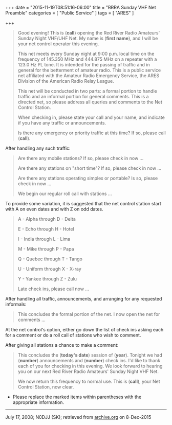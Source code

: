 +++
date = "2015-11-19T08:51:16-06:00"
title = "RRRA Sunday VHF Net Preamble"
categories = [ "Public Service" ]
tags = [ "ARES" ]

+++

> Good evening!  This is (**call**) opening the Red River Radio Amateurs'
> Sunday Night VHF/UHF Net.  My name is (**first name**), and I will be your
> net control operator this evening.
> 
> This net meets every Sunday night at 9:00 p.m. local time on the
> frequency of 145.350 MHz and 444.875 MHz on a repeater with a 123.0 Hz
> PL tone.  It is intended for the passing of traffic and in general for
> the betterment of amateur radio.  This is a public service net
> affiliated with the Amateur Radio Emergency Service, the ARES Division
> of the American Radio Relay League.
> 
> This net will be conducted in two parts: a formal portion to handle
> traffic and an informal portion for general comments.  This is a
> directed net, so please address all queries and comments to the Net
> Control Station.
> 
> When checking in, please state your call and your name, and indicate
> if you have any traffic or announcements.
> 
> Is there any emergency or priority traffic at this time?  If so,
> please call (**call**).

After handling any such traffic:

> Are there any mobile stations?  If so, please check in now ...
> 
> Are there any stations on "short time"?  If so, please check in now
> ...
> 
> Are there any stations operating simplex or portable?  Is so, please
> check in now ...
> 
> We begin our regular roll call with stations ...

To provide some variation, it is suggested that the net control
station start with A on even dates and with Z on odd dates.

> A - Alpha through D - Delta
> 
> E -  Echo through H - Hotel
> 
> I - India through L - Lima
> 
> M - Mike through P - Papa
> 
> Q - Quebec through T - Tango
> 
> U - Uniform through X - X-ray
>
> Y - Yankee through Z - Zulu
> 
> Late check ins, please call now ...

After handling all traffic, announcements, and arranging for any
requested informals:

> This concludes the formal portion of the net.  I now open the net for
> comments ...

At the net control's option, either go down the list of check ins asking each
for a comment or do a roll call of stations who wish to comment.

After giving all stations a chance to make a comment:

> This concludes the (**today's date**) session of (**year**).  Tonight we
> had (**number**) announcements and (**number**) check ins.  I'd like to thank
> each of you for checking in this evening.  We look forward to hearing
> you on our next Red River Radio Amateurs' Sunday Night VHF Net.
> 
> We now return this frequency to normal use.  This is (**call**), your
> Net Control Station, now clear.

* Please replace the marked items within parentheses with the
appropriate information.

___

July 17, 2008; N0DJJ (SK); retrieved from
[archive.org](https://web.archive.org/web/20091118053838/http://www.rrra.org/traffic_nets_2/)
on 8-Dec-2015

